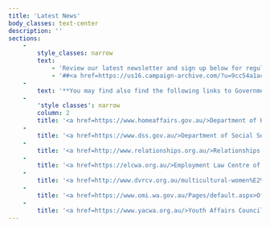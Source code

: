 ```yaml
---
title: 'Latest News'
body_classes: text-center
description: ''
sections:
    -
        style_classes: narrow
        text:
            - 'Review our latest newsletter and sign up below for regular updates.'
            - '##<a href=https://us16.campaign-archive.com/?u=9cc54a1aca50bb1824c727465&id=36ecbe340d>September 2017</a><br>##'
    -
        text: '**You may find also find the following links to Government and other non-profit organisations useful.**'
    -
        'style classes': narrow
        column: 2
        title: '<a href=https://www.homeaffairs.gov.au/>Department of Home Affairs</a>'
    -
        title: '<a href=https://www.dss.gov.au/>Department of Social Services</a>'
    -
        title: '<a href=http://www.relationships.org.au/>Relationships Australia</a>'
    -
        title: '<a href=https://elcwa.org.au/>Employment Law Centre of WA (Inc)</a>'
    -
        title: '<a href=http://www.dvrcv.org.au/multicultural-women%E2%80%99s-advocacy-service>Multicultural Women''s Advocacy Services</a>'
    -
        title: '<a href=https://www.omi.wa.gov.au/Pages/default.aspx>Office of Multicultural Interests</a>'
    -
        title: '<a href=https://www.yacwa.org.au/>Youth Affairs Council of Western Australia</a>'
---
```


